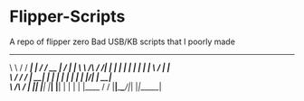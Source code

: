 # Flipper-Scripts
A repo of flipper zero Bad USB/KB scripts that I poorly made

 __          ________ _      _____ ____  __  __ ______ 
 \ \        / /  ____| |    / ____/ __ \|  \/  |  ____|
  \ \  /\  / /| |__  | |   | |   | |  | | \  / | |__   
   \ \/  \/ / |  __| | |   | |   | |  | | |\/| |  __|  
    \  /\  /  | |____| |___| |___| |__| | |  | | |____ 
     \/  \/   |______|______\_____\____/|_|  |_|______|
                         

